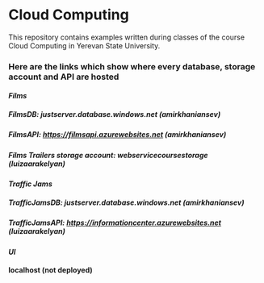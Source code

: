 # Cloud Computing
This repository contains examples written during classes of the course Cloud Computing in Yerevan State University.

### Here are the links which show where every database, storage account and API are hosted

#### _Films_
##### FilmsDB:  justserver.database.windows.net (amirkhaniansev)
##### FilmsAPI: https://filmsapi.azurewebsites.net (amirkhaniansev)
##### Films Trailers storage account: webservicecoursestorage (luizaarakelyan)

#### _Traffic Jams_
##### TrafficJamsDB: justserver.database.windows.net (amirkhaniansev)
##### TrafficJamsAPI: https://informationcenter.azurewebsites.net (luizaarakelyan)

#### _UI_
#### localhost (not deployed)
